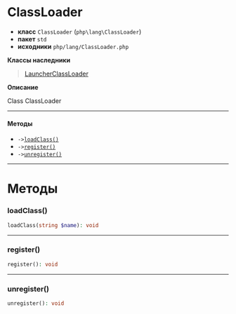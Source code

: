 # ClassLoader

- **класс** `ClassLoader` (`php\lang\ClassLoader`)
- **пакет** `std`
- **исходники** `php/lang/ClassLoader.php`

**Классы наследники**

> [LauncherClassLoader](https://github.com/jphp-compiler/jphp/blob/master/jphp-runtime/api-docs/classes/php/util/LauncherClassLoader.ru.md)

**Описание**

Class ClassLoader

---

#### Методы

- `->`[`loadClass()`](#method-loadclass)
- `->`[`register()`](#method-register)
- `->`[`unregister()`](#method-unregister)

---
# Методы

<a name="method-loadclass"></a>

### loadClass()
```php
loadClass(string $name): void
```

---

<a name="method-register"></a>

### register()
```php
register(): void
```

---

<a name="method-unregister"></a>

### unregister()
```php
unregister(): void
```
